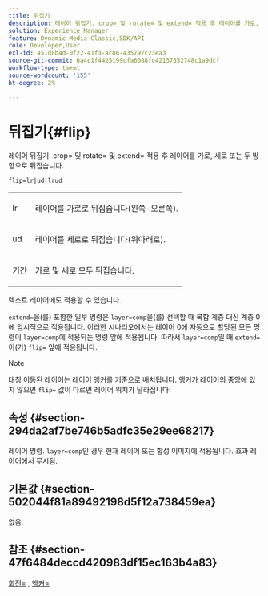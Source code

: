 ```yaml
---
title: 뒤집기
description: 레이어 뒤집기. crop= 및 rotate= 및 extend= 적용 후 레이어를 가로, 세로 또는 두 방향으로 뒤집습니다.
solution: Experience Manager
feature: Dynamic Media Classic,SDK/API
role: Developer,User
exl-id: 451d8b4d-0f22-41f3-ac86-435797c23ea3
source-git-commit: 6a4c1f4425199cfa6088fc42137552748c1a9dcf
workflow-type: tm+mt
source-wordcount: '155'
ht-degree: 2%

---
```


# 뒤집기{#flip}

레이어 뒤집기. crop= 및 rotate= 및 extend= 적용 후 레이어를 가로, 세로 또는 두 방향으로 뒤집습니다.

`flip=lr|ud|lrud`

<table id="simpletable_072CA0E24B7146D48AEFD70E51E849C2"> 
 <tr class="strow"> 
  <td class="stentry"> <p> <span class="codeph"> lr </span> </p> </td> 
  <td class="stentry"> <p>레이어를 가로로 뒤집습니다(왼쪽-오른쪽). </p> </td> 
 </tr> 
 <tr class="strow"> 
  <td class="stentry"> <p> <span class="codeph"> ud </span> </p> </td> 
  <td class="stentry"> <p>레이어를 세로로 뒤집습니다(위아래로). </p> </td> 
 </tr> 
 <tr class="strow"> 
  <td class="stentry"> <p> <span class="codeph"> 기간 </span> </p> </td> 
  <td class="stentry"> <p>가로 및 세로 모두 뒤집습니다. </p> </td> 
 </tr> 
</table>

텍스트 레이어에도 적용할 수 있습니다.

`extend=`을(를) 포함한 일부 명령은 `layer=comp`을(를) 선택할 때 복합 계층 대신 계층 0에 암시적으로 적용됩니다. 이러한 시나리오에서는 레이어 0에 자동으로 할당된 모든 명령이 `layer=comp`에 적용되는 명령 앞에 적용됩니다. 따라서 `layer=comp`일 때 `extend=`이(가) `flip=` 앞에 적용됩니다.

>[!NOTE]
>
>대칭 이동된 레이어는 레이어 앵커를 기준으로 배치됩니다. 앵커가 레이어의 중앙에 있지 않으면 `flip=` 값이 다르면 레이어 위치가 달라집니다.

## 속성 {#section-294da2af7be746b5adfc35e29ee68217}

레이어 명령. `layer=comp`인 경우 현재 레이어 또는 합성 이미지에 적용됩니다. 효과 레이어에서 무시됨.

## 기본값 {#section-502044f81a89492198d5f12a738459ea}

없음.

## 참조 {#section-47f6484deccd420983df15ec163b4a83}

[회전=](../../../../../is-api/http-ref/image-serving-api-ref/c-http-protocol-reference/c-command-reference/r-rotate.md#reference-12abb086635546ec9ec2e1a793dc1096) , [앵커=](../../../../../is-api/http-ref/image-serving-api-ref/c-http-protocol-reference/c-command-reference/r-anchor.md#reference-6661e548ab284b82828d8d94c8ddeb7c)
